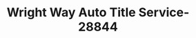 ---
f_zip-code: 30013
f_state-code: GA
title: Wright Way Auto Title Service-28844
f_phone: 770-761-5306
f_city-only: Conyers
f_address: 2111 Flat Shoals Road Southeast Conyers
f_location-unique-id: '28844'
slug: wright-way-auto-title-service-28844
updated-on: '2024-05-30T13:46:58.046Z'
created-on: '2024-05-30T13:36:59.803Z'
published-on: '2024-05-30T13:54:32.469Z'
f_city-state: cms/city/conyers-ga.md
f_company: cms/company/wright-way-auto-title-service.md
f_state: cms/state/georgia.md
layout: '[payday-loan].html'
tags: payday-loan
---
